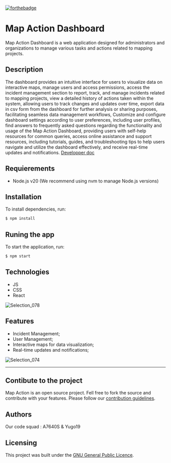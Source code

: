 [![forthebadge](https://forthebadge.com/images/badges/made-with-react.svg)](https://forthebadge.com)

# Map Action Dashboard

Map Action Dashboard is a web application designed for administrators and organizations to manage various tasks and actions related to mapping projects.

## Description

The dashboard provides an intuitive interface for users to visualize data on interactive maps, manage users and access permissions, access the incident management section to report, track, and manage incidents related to mapping projects, view a detailed history of actions taken within the system, allowing users to track changes and updates over time, export data in csv form from the dashboard for further analysis or sharing purposes, facilitating seamless data management workflows, Customize and configure dashboard settings according to user preferences, including user profiles, find answers to frequently asked questions regarding the functionality and usage of the Map Action Dashboard, providing users with self-help resources for common queries, access online assistance and support resources, including tutorials, guides, and troubleshooting tips to help users navigate and utilize the dashboard effectively, and receive real-time updates and notifications.
[Developper doc](https://223mapaction.github.io/Dashboard/)
## Requierements 

- Node.js v20 (We recommend using nvm to manage Node.js versions)

## Installation 

To install dependencies, run:

```bash
$ npm install

```

## Runing the app

To start the application, run:

```bash
$ npm start
```


## Technologies
- JS
- CSS
- React

![Selection_078](https://github.com/223MapAction/Dashboard/assets/64170643/cacccdd6-8586-403c-8acf-8a979dc081bd)


## Features

- Incident Management;
- User Management;
- Interactive maps for data visualization;
- Real-time updates and notifications;

![Selection_074](https://github.com/223MapAction/Dashboard/assets/64170643/6b3c449d-5b8f-46ca-be3c-2894468e9373)

---

## Contibute to the project
Map Action is an open source project. Fell free to fork the source and contribute with your features. Please follow our [contribution guidelines](CONTRIBUTING.md).

## Authors
Our code squad : A7640S & Yugo19

## Licensing

This project was built under the [GNU General Public Licence](LICENSE).
